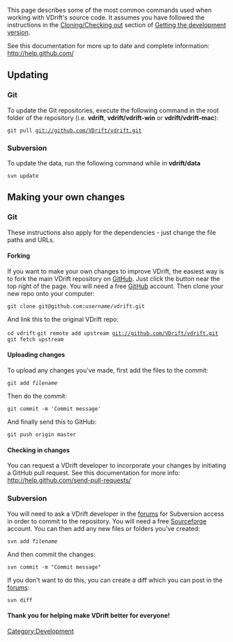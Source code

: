 This page describes some of the most common commands used when working with VDrift's source code. It assumes you have followed the instructions in the [Cloning/Checking out](Getting_the_development_version#Cloning/Checking_out.md) section of [Getting the development version](Getting_the_development_version.md).

See this documentation for more up to date and complete information: <http://help.github.com/>

Updating
--------

### Git

To update the Git repositories, execute the following command in the root folder of the repository (i.e. **vdrift**, **vdrift/vdrift-win** or **vdrift/vdrift-mac**):

`git pull `[`git://github.com/VDrift/vdrift.git`](git://github.com/VDrift/vdrift.git)

### Subversion

To update the data, run the following command while in **vdrift/data**

`svn update`

Making your own changes
-----------------------

### Git

These instructions also apply for the dependencies - just change the file paths and URLs.

#### Forking

If you want to make your own changes to improve VDrift, the easiest way is to fork the main VDrift repository on [GitHub](https://github.com/VDrift/vdrift/). Just click the button near the top right of the page. You will need a free [GitHub](http://github.com) account. Then clone your new repo onto your computer:

`git clone git@github.com:`*`username`*`/vdrift.git`

And link this to the original VDrift repo:

`cd vdrift`
`git remote add upstream `[`git://github.com/VDrift/vdrift.git`](git://github.com/VDrift/vdrift.git)
`git fetch upstream`

#### Uploading changes

To upload any changes you've made, first add the files to the commit:

`git add `*`filename`*

Then do the commit:

`git commit -m 'Commit message'`

And finally send this to GitHub:

`git push origin master`

#### Checking in changes

You can request a VDrift developer to incorporate your changes by initiating a GitHub pull request. See this documentation for more info: <http://help.github.com/send-pull-requests/>

### Subversion

You will need to ask a VDrift developer in the [forums](http://vdrift.net/Forum/index.php) for Subversion access in order to commit to the repository. You will need a free [Sourceforge](http://sourceforge.net) account. You can then add any new files or folders you've created:

`svn add `*`filename`*

And then commit the changes:

`svn commit -m "Commit message"`

If you don't want to do this, you can create a diff which you can post in the [forums](http://vdrift.net/Forum/index.php):

`svn diff`

#### Thank you for helping make VDrift better for everyone!

<Category:Development>
